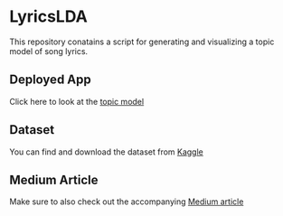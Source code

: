 # LyricsLDA

This repository conatains a script for generating and visualizing a topic model of song lyrics.

## Deployed App
Click here to look at the [topic model](https://tdenzl.github.io/LyricsLDA/Lyrics_LDA_k_6.html#topic=0&lambda=1&term=)

## Dataset
You can find and download the dataset from [Kaggle](https://www.kaggle.com/albertsuarez/azlyrics)

## Medium Article
Make sure to also check out the accompanying [Medium article](https://tim-denzler.medium.com/whats-in-a-song-using-lda-to-find-topics-in-over-120-000-songs-53785767b692)


